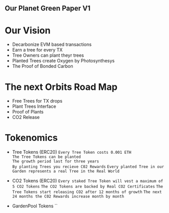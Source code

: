 ## Our Planet Green Paper V1

# Our Vision

- Decarbonize EVM based transactions
- Earn a tree for every TX
- Tree Owners can plant theyr trees
- Planted Trees create Oxygen by Photosynthesys
- The Proof of Bonded Carbon

# The next Orbits Road Map

- Free Trees for TX drops
- Plant Trees Interface
- Proof of Plants
- CO2 Release

# Tokenomics

- Tree Tokens (ERC20)
  `Every Tree Token costs 0.001 ETH`  
  `The Tree Tokens can be planted`  
  `The growth period last for three years`  
  `By planting Trees you recieve C02 Rewards`
  `Every planted Tree in our Garden represents a real Tree in the Real World`

- CO2 Tokens (ERC20)
  `Every staked Tree Token will vest a maximum of 5 CO2 Tokens`
  `The CO2 Tokens are backed by Real CO2 Certificates`
  `The Tree Tokens start releasing CO2 after 12 months of growth`
  `The next 24 months the C02 Rewards increase month by month`

- GardenPool Tokens
  ``
